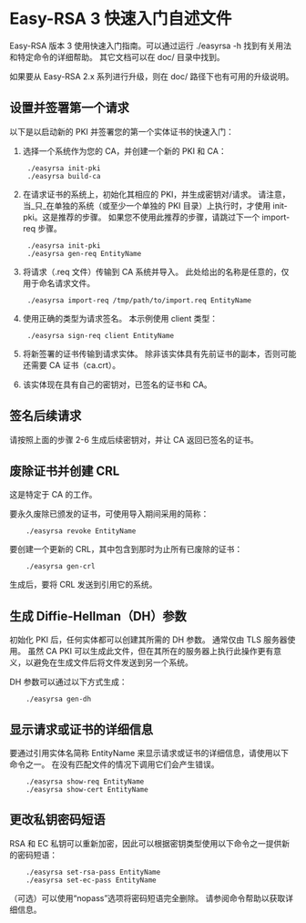 Easy-RSA 3 快速入门自述文件
============================

Easy-RSA 版本 3 使用快速入门指南。可以通过运行 ./easyrsa -h 找到有关用法和特定命令的详细帮助。 其它文档可以在 doc/ 目录中找到。

如果要从 Easy-RSA 2.x 系列进行升级，则在 doc/ 路径下也有可用的升级说明。

设置并签署第一个请求
-----------------------------------

以下是以启动新的 PKI 并签署您的第一个实体证书的快速入门：

1. 选择一个系统作为您的 CA，并创建一个新的 PKI 和 CA：

        ./easyrsa init-pki
        ./easyrsa build-ca

2. 在请求证书的系统上，初始化其相应的 PKI，并生成密钥对/请求。 请注意，当_只_在单独的系统（或至少一个单独的 PKI 目录）上执行时，才使用 init-pki。这是推荐的步骤。 如果您不使用此推荐的步骤，请跳过下一个 import-req 步骤。

        ./easyrsa init-pki
        ./easyrsa gen-req EntityName

3. 将请求（.req 文件）传输到 CA 系统并导入。 此处给出的名称是任意的，仅用于命名请求文件。

        ./easyrsa import-req /tmp/path/to/import.req EntityName

4. 使用正确的类型为请求签名。 本示例使用 client 类型：

        ./easyrsa sign-req client EntityName

5. 将新签署的证书传输到请求实体。 除非该实体具有先前证书的副本，否则可能还需要 CA 证书（ca.crt）。

6. 该实体现在具有自己的密钥对，已签名的证书和 CA。

签名后续请求
---------------------------

请按照上面的步骤 2-6 生成后续密钥对，并让 CA 返回已签名的证书。

废除证书并创建 CRL
--------------------------------

这是特定于 CA 的工作。

要永久废除已颁发的证书，可使用导入期间采用的简称：

        ./easyrsa revoke EntityName

要创建一个更新的 CRL，其中包含到那时为止所有已废除的证书：

        ./easyrsa gen-crl

生成后，要将 CRL 发送到引用它的系统。

生成 Diffie-Hellman（DH）参数
-------------------------------------

初始化 PKI 后，任何实体都可以创建其所需的 DH 参数。 通常仅由 TLS 服务器使用。 虽然 CA PKI 可以生成此文件，但在其所在的服务器上执行此操作更有意义，以避免在生成文件后将文件发送到另一个系统。

DH 参数可以通过以下方式生成：

        ./easyrsa gen-dh

显示请求或证书的详细信息
------------------------------------

要通过引用实体名简称 EntityName 来显示请求或证书的详细信息，请使用以下命令之一。 在没有匹配文件的情况下调用它们会产生错误。

        ./easyrsa show-req EntityName
        ./easyrsa show-cert EntityName

更改私钥密码短语
--------------------------------

RSA 和 EC 私钥可以重新加密，因此可以根据密钥类型使用以下命令之一提供新的密码短语：

        ./easyrsa set-rsa-pass EntityName
        ./easyrsa set-ec-pass EntityName

（可选）可以使用“nopass”选项将密码短语完全删除。
请参阅命令帮助以获取详细信息。
